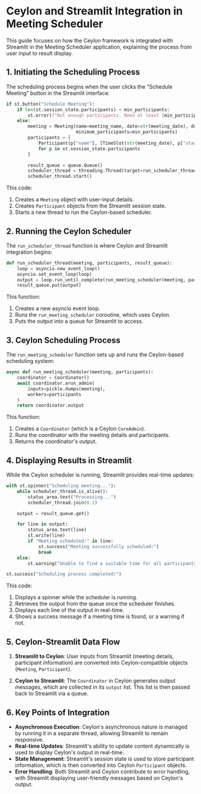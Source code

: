 # Ceylon and Streamlit Integration in Meeting Scheduler

This guide focuses on how the Ceylon framework is integrated with Streamlit in the Meeting Scheduler application, explaining the process from user input to result display.

## 1. Initiating the Scheduling Process

The scheduling process begins when the user clicks the "Schedule Meeting" button in the Streamlit interface:

```python
if st.button("Schedule Meeting"):
    if len(st.session_state.participants) < min_participants:
        st.error(f"Not enough participants. Need at least {min_participants}.")
    else:
        meeting = Meeting(name=meeting_name, date=str(meeting_date), duration=meeting_duration,
                          minimum_participants=min_participants)
        participants = [
            Participant(p["name"], [TimeSlot(str(meeting_date), p["start_time"], p["end_time"])])
            for p in st.session_state.participants
        ]

        result_queue = queue.Queue()
        scheduler_thread = threading.Thread(target=run_scheduler_thread, args=(meeting, participants, result_queue))
        scheduler_thread.start()
```

This code:
1. Creates a `Meeting` object with user-input details.
2. Creates `Participant` objects from the Streamlit session state.
3. Starts a new thread to run the Ceylon-based scheduler.

## 2. Running the Ceylon Scheduler

The `run_scheduler_thread` function is where Ceylon and Streamlit integration begins:

```python
def run_scheduler_thread(meeting, participants, result_queue):
    loop = asyncio.new_event_loop()
    asyncio.set_event_loop(loop)
    output = loop.run_until_complete(run_meeting_scheduler(meeting, participants))
    result_queue.put(output)
```

This function:
1. Creates a new asyncio event loop.
2. Runs the `run_meeting_scheduler` coroutine, which uses Ceylon.
3. Puts the output into a queue for Streamlit to access.

## 3. Ceylon Scheduling Process

The `run_meeting_scheduler` function sets up and runs the Ceylon-based scheduling system:

```python
async def run_meeting_scheduler(meeting, participants):
    coordinator = Coordinator()
    await coordinator.arun_admin(
        inputs=pickle.dumps(meeting),
        workers=participants
    )
    return coordinator.output
```

This function:
1. Creates a `Coordinator` (which is a Ceylon `CoreAdmin`).
2. Runs the coordinator with the meeting details and participants.
3. Returns the coordinator's output.

## 4. Displaying Results in Streamlit

While the Ceylon scheduler is running, Streamlit provides real-time updates:

```python
with st.spinner("Scheduling meeting..."):
    while scheduler_thread.is_alive():
        status_area.text("Processing...")
        scheduler_thread.join(0.1)

    output = result_queue.get()

    for line in output:
        status_area.text(line)
        st.write(line)
        if "Meeting scheduled:" in line:
            st.success("Meeting successfully scheduled!")
            break
    else:
        st.warning("Unable to find a suitable time for all participants.")

st.success("Scheduling process completed!")
```

This code:
1. Displays a spinner while the scheduler is running.
2. Retrieves the output from the queue once the scheduler finishes.
3. Displays each line of the output in real-time.
4. Shows a success message if a meeting time is found, or a warning if not.

## 5. Ceylon-Streamlit Data Flow

1. **Streamlit to Ceylon**: User inputs from Streamlit (meeting details, participant information) are converted into Ceylon-compatible objects (`Meeting`, `Participant`).

2. **Ceylon to Streamlit**: The `Coordinator` in Ceylon generates output messages, which are collected in its `output` list. This list is then passed back to Streamlit via a queue.

## 6. Key Points of Integration

- **Asynchronous Execution**: Ceylon's asynchronous nature is managed by running it in a separate thread, allowing Streamlit to remain responsive.
- **Real-time Updates**: Streamlit's ability to update content dynamically is used to display Ceylon's output in real-time.
- **State Management**: Streamlit's session state is used to store participant information, which is then converted into Ceylon `Participant` objects.
- **Error Handling**: Both Streamlit and Ceylon contribute to error handling, with Streamlit displaying user-friendly messages based on Ceylon's output.